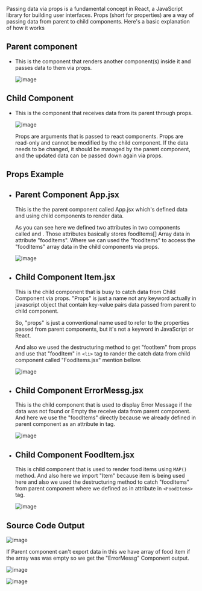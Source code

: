 Passing data via props is a fundamental concept in React, a JavaScript library for building user interfaces. Props (short for properties) are a way of passing data from parent to child components. Here's a basic explanation of how it works

## Parent component 
- This is the component that renders another component(s) inside it and passes data to them via props.

  ![image](https://github.com/JawadSher/Complete-React-Redux-Documentation/assets/158135119/bf0ac4d7-298a-4b1f-9147-1e29022923da)

## Child Component 
- This is the component that receives data from its parent through props.

  ![image](https://github.com/JawadSher/Complete-React-Redux-Documentation/assets/158135119/63337cd6-4fb5-4eb5-9bf0-5023b572d727)

  Props are arguments that is passed to react components. Props are read-only and cannot be modified by the child component. If the data needs to be changed, it should be managed by the parent component, and the updated data can be passed down again via props.

## Props Example 
 - ## Parent Component App.jsx 
   This is the the parent component called App.jsx which's defined data and using child components to render data.
	
   As you can see here we defined two attributes in two components called <ErrorMessg>
  and <FoodItems>. Those attributes basically stores foodItems[] Array data in attribute "foodItems". Where we can used the "foodItems" to access the "foodItems" array data in the child components via props.

    ![image](https://github.com/JawadSher/Complete-React-Redux-Documentation/assets/158135119/efccd35f-fdf8-49cc-9f4b-ec6e89e80462)

  - ## Child Component Item.jsx
    This is the child component that is busy to catch data from Child Component via props. "Props" is just a name not any keyword actually in javascript object that contain key-value pairs data passed from parent to child component. 

    So, "props" is just a conventional name used to refer to the properties passed from parent components, but it's not a keyword in JavaScript or React.
	
    And also we used the destructuring method to get "footItem" from props and use that "foodItem" in ```<li>``` tag to rander the catch data from child component called "FoodItems.jsx" mention bellow.

    ![image](https://github.com/JawadSher/Complete-React-Redux-Documentation/assets/158135119/1f40d16a-07e5-49e0-bd07-a52d5c86463f)

  - ## Child Component ErrorMessg.jsx
    This is the child component that is used to display Error Message if the data was not found or Empty the receive data from parent component. And here we use the "foodItems" directly because we already defined in parent component as an attribute in <ErrorMessg> tag.

    ![image](https://github.com/JawadSher/Complete-React-Redux-Documentation/assets/158135119/28e85ccc-597e-4320-b09f-0b22d2c2e105)

  - ## Child Component FoodItem.jsx
    This is child component that is used to render food items using ```MAP()``` method. And also here we import "Item" because item is being used here and also we used the destructuring method to catch "foodItems" from parent component where we defined as in attribute in ```<FoodItems>``` tag.

    ![image](https://github.com/JawadSher/Complete-React-Redux-Documentation/assets/158135119/b4eb44ce-8fe3-466d-a353-555acfaed0c5)


## Source Code Output 
  ![image](https://github.com/JawadSher/Complete-React-Redux-Documentation/assets/158135119/3a64f3a4-092f-4da6-bc0a-c053a151c183)

  If Parent component can't export data in this we have array of food item if the array was was empty so we get the "ErrorMessg" Component output.

  ![image](https://github.com/JawadSher/Complete-React-Redux-Documentation/assets/158135119/ba398570-cd62-4fa6-b0e3-a8bed813aa76)

  ![image](https://github.com/JawadSher/Complete-React-Redux-Documentation/assets/158135119/aead0358-2775-4d20-9ee8-f3e8851d5433)
